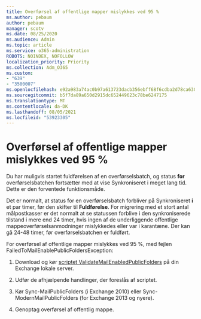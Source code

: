 ```yaml
---
title: Overførsel af offentlige mapper mislykkes ved 95 %
ms.author: pebaum
author: pebaum
manager: scotv
ms.date: 08/25/2020
ms.audience: Admin
ms.topic: article
ms.service: o365-administration
ROBOTS: NOINDEX, NOFOLLOW
localization_priority: Priority
ms.collection: Adm_O365
ms.custom:
- "639"
- "3500007"
ms.openlocfilehash: e92a983a74ac0b97a613723dacb356ebff68f6cdba2d78ca63085a818d12e739
ms.sourcegitcommit: b5f7da89a650d2915dc652449623c78be6247175
ms.translationtype: MT
ms.contentlocale: da-DK
ms.lasthandoff: 08/05/2021
ms.locfileid: "53923305"
---
```

# <a name="public-folder-migration-fails-at-95"></a>Overførsel af offentlige mapper mislykkes ved 95 %

Du har muligvis startet fuldførelsen af en overførselsbatch, og status **for** overførselsbatchen fortsætter med at vise Synkroniseret i meget lang tid. Dette er den forventede funktionsmåde.

Det er normalt, at status for en overførselsbatch forbliver på Synkroniseret **i** et par timer, før den skifter til **Fuldførelse**. For migrering med et stort antal målpostkasser er det normalt at se statussen forblive i den synkroniserede tilstand i mere end 24 timer, hvis ingen af de underliggende offentlige mappeoverførselsanmodninger mislykkedes eller var i karantæne. Der kan gå 24-48 timer, før overførselsbatchen er fuldført.

For overførsel af offentlige mapper mislykkes ved 95 %, med fejlen FailedToMailEnablePublicFoldersException:

1. Download og kør [scriptet ValidateMailEnabledPublicFolders](https://aka.ms/ValidateMEPF) på din Exchange lokale server.

2. Udfør de afhjælpende handlinger, der foreslås af scriptet.

3. Kør Sync-MailPublicFolders (i Exchange 2010) eller Sync-ModernMailPublicFolders (for Exchange 2013 og nyere).

4. Genoptag overførsel af offentlig mappe.
